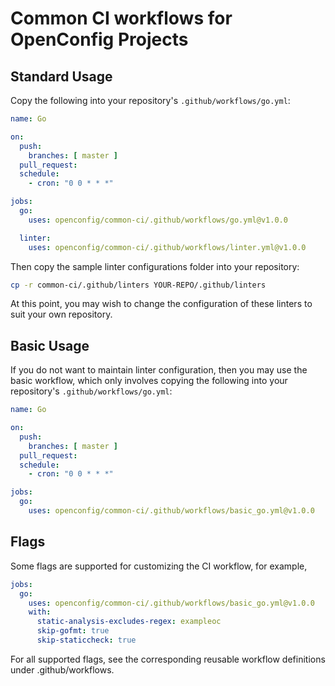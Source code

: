 # Common CI workflows for OpenConfig Projects

## Standard Usage

Copy the following into your repository's `.github/workflows/go.yml`:

```yaml
name: Go

on:
  push:
    branches: [ master ]
  pull_request:
  schedule:
    - cron: "0 0 * * *"

jobs:
  go:
    uses: openconfig/common-ci/.github/workflows/go.yml@v1.0.0

  linter:
    uses: openconfig/common-ci/.github/workflows/linter.yml@v1.0.0
```

Then copy the sample linter configurations folder into your repository:

```bash
cp -r common-ci/.github/linters YOUR-REPO/.github/linters
```

At this point, you may wish to change the configuration of these linters to suit
your own repository.

## Basic Usage

If you do not want to maintain linter configuration, then you may use the basic
workflow, which only involves copying the following into your repository's
`.github/workflows/go.yml`:

```yaml
name: Go

on:
  push:
    branches: [ master ]
  pull_request:
  schedule:
    - cron: "0 0 * * *"

jobs:
  go:
    uses: openconfig/common-ci/.github/workflows/basic_go.yml@v1.0.0
```

## Flags

Some flags are supported for customizing the CI workflow, for example,

```yaml
jobs:
  go:
    uses: openconfig/common-ci/.github/workflows/basic_go.yml@v1.0.0
    with:
      static-analysis-excludes-regex: exampleoc
      skip-gofmt: true
      skip-staticcheck: true
```

For all supported flags, see the corresponding reusable workflow definitions
under .github/workflows.
